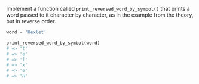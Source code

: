 
Implement a function called `print_reversed_word_by_symbol()` that prints a word passed to it character by character, as in the example from the theory, but in reverse order.

```python
word = 'Hexlet'

print_reversed_word_by_symbol(word)
# => 't'
# => 'e'
# => 'l'
# => 'x'
# => 'e'
# => 'H'
```
